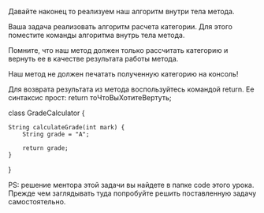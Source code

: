 Давайте наконец то реализуем наш алгоритм внутри тела метода.

Ваша задача реализовать алгоритм расчета категории.
Для этого поместите команды алгоритма внутрь тела метода.

Помните, что наш метод должен только рассчитать категорию
и вернуть ее в качестве результата работы метода.

Наш метод не должен печатать полученную категорию на консоль!

Для возврата результата из метода воспользуйтесь 
командой return. Ее синтаксис прост: return тоЧтоВыХотитеВертуть;

class GradeCalculator {

    String calculateGrade(int mark) {
        String grade = "A";    

        return grade;
    }

}

PS: решение ментора этой задачи вы найдете в папке code 
этого урока. Прежде чем заглядывать туда попробуйте 
решить поставленную задачу самостоятельно.